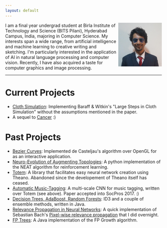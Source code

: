 ```yaml
---
layout: default
---
```

<img style="float: right;" src="assets/images/ProfilePic.png" height="140" width="140">
I am a final year undergrad student at Birla Institute of Technology and Science (BITS Pilani), Hyderabad Campus, India, majoring in Computer Science. My interests span a wide range, from artificial intelligence and machine learning to creative writing and sketching. I'm particularly interested in the application of AI in natural language processing and computer vision. Recently, I have also acquired a taste for computer graphics and image processing.

___

# Current Projects


* [Cloth Simulation](https://github.com/many-facedgod/Energy-Based-Cloth-Simulation): Implementing Baraff & Witkin's "Large Steps in Cloth Simulation" without the assumptions mentioned in the paper.
* A sequel to [Cancer](http://blog.polyartfactory.com/2017/07/cancer.html) :)

# Past Projects


* [Bezier Curves](https://github.com/many-facedgod/Bezier-Drawing): Implemented de Casteljau's algorithm over OpenGL for as an interactive application.
* [Neuro-Evolution of Augmenting Topologies](https://github.com/many-facedgod/NEAT-RL): A python implementation of the NEAT algorithm for reinforcement learning.
* [Totem](https://github.com/many-facedgod/Totem): A library that facilitates easy neural network creation using Theano. Abandoned since the developement of Theano itself has ceased.
* [Automatic Music-Tagging](https://github.com/many-facedgod/Music-Tagger): A multi-scale CNN for music tagging, written over Totem (see above). Paper accepted into SocPros 2017. :)
* [Decision Trees, AdaBoost, Random Forests](https://github.com/many-facedgod/Decision-Trees): ID3 and a couple of ensemble methods, written in Java.
* [Relevance Propagation in Neural Networks](https://github.com/many-facedgod/Relevance-Prop): A quick implementation of Sebastian Bach's [Pixel-wise relevance propagation](https://www.ncbi.nlm.nih.gov/pmc/articles/PMC4498753/) that I did overnight.
* [FP Trees](https://github.com/many-facedgod/FPTrees): A Java implementation of the FP Growth algorithm.
